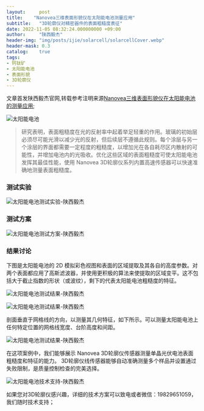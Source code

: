 ```yaml
---
layout:     post
title:    "Nanovea三维表面形貌仪在太阳能电池测量应用"
subtitle:   "3D轮廓仪对精密器件的表面粗糙度表征"
date: 2022-11-05 08:32:24.000000000 +09:00
author:     "陕西毅杰"
header-img: "img/posts/ijie/solarcell/solarcellCover.webp"
header-mask: 0.3
catalog:    true
tags:
- 钙钛矿
- 太阳能电池
- 表面形貌
- 3D轮廓仪
---
```


文章首发陕西毅杰官网,转载参考注明来源[Nanovea三维表面形貌仪在太阳能电池的测量应用](http://www.shaanxiyijie.com/data-5-1-1.html);


![太阳能电池](https://yizibi.github.io/img/posts/ijie/solarcell/solarcellshaanxiyijie0.png)


> 研究表明，表面粗糙度在光的反射率中起着举足轻重的作用。玻璃的初始层必须尽可能光滑以减少光的反射，但后续层不遵循此规则。每个涂层与另一个涂层的界面都需要一定程度的粗糙度，以增加光在各自耗尽区内散射的可能性，并增加电池内的光吸收。优化这些区域的表面粗糙度可使太阳能电池发挥其最佳性能，使用 Nanovea 3D轮廓仪系列内置高速传感器可以快速准确地测量表面粗糙度。

### 测试实验

![太阳能电池测试实验-陕西毅杰](https://yizibi.github.io/img/posts/ijie/solarcell/solarcellshaanxiyijie1.png)

### 测试方案

![太阳能电池测试方案-陕西毅杰](https://yizibi.github.io/img/posts/ijie/solarcell/solarcellshaanxiyijie2.png)

### 结果讨论

下图是太阳能电池的 2D 模拟彩色视图和表面的区域提取及其各自的高度参数。对两个表面都应用了高斯滤波器，并使用更积极的算法来使提取的区域变平。这不包括大于截止指数的形状（或波纹），剩下的代表太阳能电池粗糙度的特征。

![太阳能电池测试结果-陕西毅杰](https://yizibi.github.io/img/posts/ijie/solarcell/solarcellshaanxiyijie3.png)

![太阳能电池测试结果-陕西毅杰](https://yizibi.github.io/img/posts/ijie/solarcell/solarcellshaanxiyijie4.png)

剖面垂直于网格线的方向，以测量其几何特征，如下所示。可以测量太阳能电池上任何特定位置的网格线宽度、台阶高度和间距。

![太阳能电池测试结果-陕西毅杰](https://yizibi.github.io/img/posts/ijie/solarcell/solarcellshaanxiyijie5.png)

在这项案例中，我们能够展示 Nanovea 3D轮廓仪传感器测量单晶光伏电池表面粗糙度和特征的能力。 3D轮廓仪线传感器能够自动准确测量多个样品并设置通过失败限制，是质量控制检查的完美选择。

![太阳能电池技术支持-陕西毅杰](https://yizibi.github.io/img/posts/ijie/solarcell/solarcellshaanxiyijie6.png)

如果您对3D轮廓仪感兴趣，详细的技术方案可以致电或者微信：19829651059，我们随时技术支持；

